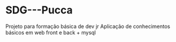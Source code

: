 # SDG---Pucca
Projeto para formação básica de dev jr
Aplicação de conhecimentos básicos em web front e back + mysql
